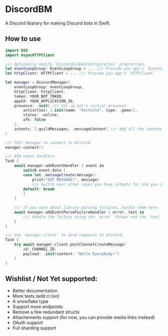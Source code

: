 # DiscordBM

A Discord libarary for making Discord bots in Swift.

## How to use
```swift
import NIO
import AsyncHTTPClient

/// Optionally modify `DiscordGlobalConfiguration` proprerties.
let eventLoopGroup: EventLoopGroup = ... /// Provide you app's `EventLoopGroup`
let httpClient: HTTPClient = ... /// Provide you app's `HTTPClient`

let manager = DiscordManager(
    eventLoopGroup: eventLoopGroup,
    httpClient: httpClient,
    token: YOUR_BOT_TOKEN,
    appId: YOUR_APPLICATION_ID,
    presence: .init( /// Set up bot's initial presence
        activities: [.init(name: "Fortnite", type: .game)],
        status: .online,
        afk: false
    ),
    intents: [.guildMessages, .messageContent] /// Add all the intents you want
)

/// Tell manager to connect to Discord
manager.connect()

/// Add event handlers
Task {
    await manager.addEventHandler { event in
        switch event.data {
        case let .messageCreate(message):
            print("GOT MESSAGE!", message)
            /// Switch over other cases you have intents for and you care about.
        default: break
        }
    }
    
    /// If you care about library parsing failures, handle them here
    await manager.addEventParseFailureHandler { error, text in
        /// Handle the failure using the `error` thrown and the `text` received.
    }
}

/// Use `manager.client` to send requests to discord.
Task {
    try await manager.client.postChannelCreateMessage(
        id: CHANNEL_ID,
        payload: .init(content: "Hello Everybody!")
    )
}
```

## Wishlist / Not Yet supported:
* Better documentation
* More tests (add ci too)
* A snowflake type
* Support more endpoints
* Remove a few redundant structs
* Attachements support (for now, you can provide media links instead)
* OAuth support
* Full sharding support
